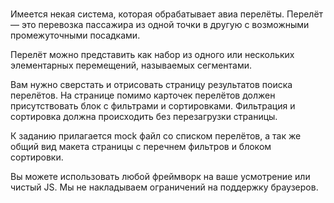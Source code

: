 # 

Имеется некая система, которая обрабатывает авиа перелёты. 
Перелёт — это перевозка пассажира из одной точки в другую с возможными промежуточными посадками. 

Перелёт можно представить как набор из одного или нескольких элементарных перемещений, называемых сегментами.

Вам нужно сверстать и отрисовать страницу результатов поиска перелётов. 
На странице помимо карточек перелётов должен присутствовать блок с фильтрами и сортировками. 
Фильтрация и сортировка должна происходить без перезагрузки страницы.

К заданию прилагается mock файл со списком перелётов, а так же общий вид макета страницы с перечнем фильтров и блоком сортировки.

Вы можете использовать любой фреймворк на ваше усмотрение или чистый JS.
Мы не накладываем ограничений на поддержку браузеров.